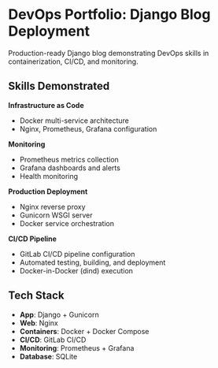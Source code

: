 # DevOps Portfolio: Django Blog Deployment

Production-ready Django blog demonstrating DevOps skills in containerization, CI/CD, and monitoring.

## Skills Demonstrated

**Infrastructure as Code**
- Docker multi-service architecture
- Nginx, Prometheus, Grafana configuration

**Monitoring**
- Prometheus metrics collection
- Grafana dashboards and alerts
- Health monitoring

**Production Deployment**
- Nginx reverse proxy
- Gunicorn WSGI server
- Docker service orchestration

**CI/CD Pipeline**
- GitLab CI/CD pipeline configuration
- Automated testing, building, and deployment
- Docker-in-Docker (dind) execution

## Tech Stack

- **App**: Django + Gunicorn
- **Web**: Nginx
- **Containers**: Docker + Docker Compose
- **CI/CD**: GitLab CI/CD
- **Monitoring**: Prometheus + Grafana
- **Database**: SQLite
